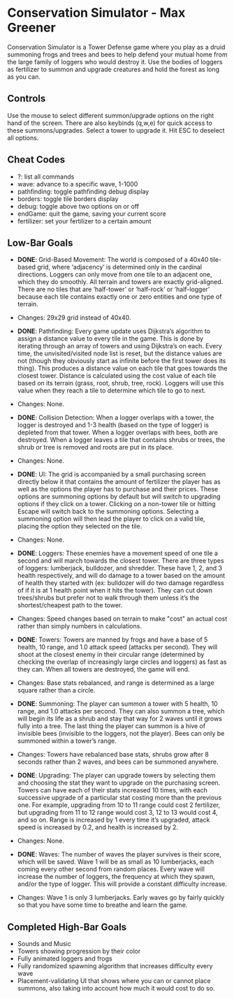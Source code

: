 # Conservation Simulator - Max Greener

Conservation Simulator is a Tower Defense game where you play 
as a druid summoning frogs and trees and bees to help defend 
your mutual home from the large family of loggers who would 
destroy it. Use the bodies of loggers as fertilizer to summon 
and upgrade creatures and hold the forest as long as you can.

## Controls

Use the mouse to select different summon/upgrade options on the
right hand of the screen. There are also keybinds (q,w,e) for quick 
access to these summons/upgrades. Select a tower to upgrade it. Hit
ESC to deselect all options. 

## Cheat Codes

- ?: list all commands
- wave: advance to a specific wave, 1-1000
- pathfinding: toggle pathfinding debug display
- borders: toggle tile borders display
- debug: toggle above two options on or off
- endGame: quit the game, saving your current score
- fertilizer: set your fertilizer to a certain amount

## Low-Bar Goals

- **DONE**: Grid-Based Movement:
  The world is composed of a 40x40 tile-based grid, where 
‘adjacency’ is determined only in the cardinal directions. 
Loggers can only move from one tile to an adjacent one, 
which they do smoothly. All terrain and towers are exactly 
grid-aligned. There are no tiles that are ‘half-tower’ or 
‘half-rock’ or ‘half-logger’ because each tile contains 
exactly one or zero entities and one type of terrain.
- Changes: 29x29 grid instead of 40x40.


- **DONE**: Pathfinding:
Every game update uses Dijkstra’s algorithm to assign a 
distance value to every tile in the game. This is done 
by iterating through an array of towers and using Dijkstra’s 
on each. Every time, the unvisited/visited node list is reset, 
but the distance values are not (though they obviously start 
as infinite before the first tower does its thing). This 
produces a distance value on each tile that goes towards 
the closest tower. Distance is calculated using the cost 
value of each tile based on its terrain (grass, root, 
shrub, tree, rock). Loggers will use this value when they 
reach a tile to determine which tile to go to next.
- Changes: None.


- **DONE**: Collision Detection:
When a logger overlaps with a tower, the logger is destroyed 
and 1-3 health (based on the type of logger) is depleted from that 
tower. When a logger overlaps with bees, both are destroyed. When a 
logger leaves a tile that contains shrubs or trees, the shrub or tree 
is removed and roots are put in its place.
- Changes: None.


- **DONE**: UI:
The grid is accompanied by a small purchasing screen directly 
below it that contains the amount of fertilizer the player has 
as well as the options the player has to purchase and their 
prices. These options are summoning options by default but will 
switch to upgrading options if they click on a tower. Clicking on 
a non-tower tile or hitting Escape will switch back to the 
summoning options. Selecting a summoning option will then lead 
the player to click on a valid tile, placing the option they 
selected on the tile.
- Changes: None.


- **DONE**: Loggers:
These enemies have a movement speed of one tile a second and 
will march towards the closest tower. There are three types 
of loggers: lumberjack, bulldozer, and shredder. These have 
1, 2, and 3 health respectively, and will do damage to a tower 
based on the amount of health they started with (ex: bulldozer 
will do two damage regardless of if it is at 1 health point when 
it hits the tower). They can cut down trees/shrubs but prefer 
not to walk through them unless it’s the shortest/cheapest 
path to the tower.
- Changes: Speed changes based on terrain to make "cost"
an actual cost rather than simply numbers in calculations.


- **DONE**: Towers:
Towers are manned by frogs and have a base of 5 health, 10 range, 
and 1.0 attack speed (attacks per second). They will shoot at 
the closest enemy in their circular range (determined by checking 
the overlap of increasingly large circles and loggers) as fast 
as they can. When all towers are destroyed, the game will end.
- Changes: Base stats rebalanced, and range is determined as 
a large square rather than a circle.


- **DONE**: Summoning:
The player can summon a tower with 5 health, 10 range, and 1.0 
attacks per second. They can also summon a tree, which will begin 
its life as a shrub and stay that way for 2 waves until it grows 
fully into a tree. The last thing the player can summon is a 
hive of invisible bees (invisible to the loggers, not the player). 
Bees can only be summoned within a tower’s range.
- Changes: Towers have rebalanced base stats, shrubs grow after 
8 seconds rather than 2 waves, and bees can be summoned anywhere.


- **DONE**: Upgrading:
The player can upgrade towers by selecting them and choosing 
the stat they want to upgrade on the purchasing screen. Towers 
can have each of their stats increased 10 times, with each 
successive upgrade of a particular stat costing more than the 
previous one. For example, upgrading from 10 to 11 range could 
cost 2 fertilizer, but upgrading from 11 to 12 range would cost 
3, 12 to 13 would cost 4, and so on. Range is increased by 1 
every time it’s upgraded, attack speed is increased by 0.2, 
and health is increased by 2.
- Changes: None.


- **DONE**: Waves:
The number of waves the player survives is their score, 
which will be saved. Wave 1 will be as small as 10 lumberjacks, 
each coming every other second from random places. Every wave 
will increase the number of loggers, the frequency at which 
they spawn, and/or the type of logger. This will provide a 
constant difficulty increase.
- Changes: Wave 1 is only 3 lumberjacks. Early waves go by fairly
quickly so that you have some time to breathe and learn the game.


## Completed High-Bar Goals

- Sounds and Music
- Towers showing progression by their color
- Fully animated loggers and frogs
- Fully randomized spawning algorithm that increases difficulty
every wave
- Placement-validating UI that shows where you can or cannot place
summons, also taking into account how much it would cost to do so.
